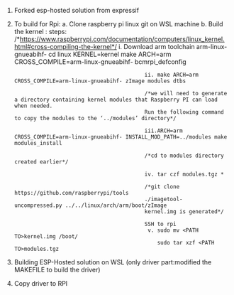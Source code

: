 1. Forked esp-hosted solution from expressif
2. To build for Rpi: a. Clone raspberry pi linux git on WSL machine
				     b. Build the kernel : steps:  /*https://www.raspberrypi.com/documentation/computers/linux_kernel.html#cross-compiling-the-kernel*/
												i. Download arm toolchain arm-linux-gnueabihf-
												   cd linux
												   KERNEL=kernel
												   make ARCH=arm CROSS_COMPILE=arm-linux-gnueabihf- bcmrpi_defconfig
												   
												ii. make ARCH=arm CROSS_COMPILE=arm-linux-gnueabihf- zImage modules dtbs
												
												/*we will need to generate a directory containing kernel modules that Raspberry PI can load when needed. 
												Run the following command to copy the modules to the ‘../modules’ directory*/
												
												iii.ARCH=arm CROSS_COMPILE=arm-linux-gnueabihf- INSTALL_MOD_PATH=../modules make modules_install
												
												/*cd to modules directory created earlier*/
												
												iv. tar czf modules.tgz *
												
												/*git clone https://github.com/raspberrypi/tools
												./imagetool-uncompressed.py ../../linux/arch/arm/boot/zImage 
												kernel.img is generated*/
												
												SSH to rpi
												 v. sudo mv <PATH TO>kernel.img /boot/ 
													sudo tar xzf <PATH TO>modules.tgz 

3. Building ESP-Hosted solution on WSL (only driver part:modified the MAKEFILE to build the driver)
4. Copy driver to RPI 